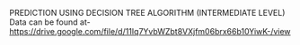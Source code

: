 PREDICTION USING DECISION TREE ALGORITHM (INTERMEDIATE LEVEL)
Data can be found at-https://drive.google.com/file/d/11Iq7YvbWZbt8VXjfm06brx66b10YiwK-/view
